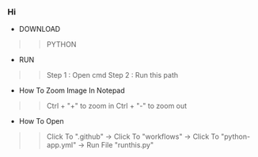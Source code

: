 ### Hi 

* DOWNLOAD 
>> PYTHON

* RUN
>> Step 1 : Open cmd
>> Step 2 : Run this path 

* How To Zoom Image In Notepad
>> Ctrl + "+" to zoom in
>> Ctrl + "-" to zoom out

* How To Open
>> Click To ".github" -> Click To "workflows" -> Click To "python-app.yml"  -> Run File "runthis.py"
